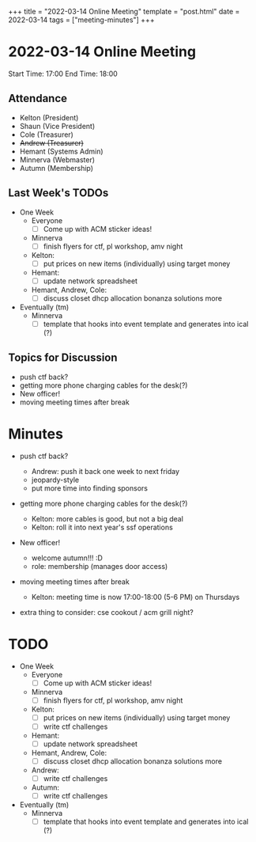 +++
title = "2022-03-14 Online Meeting"
template = "post.html"
date = 2022-03-14
tags = ["meeting-minutes"]
+++
# 2022-03-14 Online Meeting

Start Time: 17:00 
End Time:   18:00

## Attendance
- Kelton	(President)
- Shaun		(Vice President)
- Cole		(Treasurer)
- ~~Andrew	(Treasurer)~~
- Hemant	(Systems Admin)
- Minnerva	(Webmaster)
- Autumn (Membership)

## Last Week's TODOs
- One Week
  - Everyone
    - [ ] Come up with ACM sticker ideas!
  - Minnerva
    - [ ] finish flyers for ctf, pl workshop, amv night
  - Kelton:
    - [ ] put prices on new items (individually) using target money
  - Hemant:
    - [ ] update network spreadsheet
  - Hemant, Andrew, Cole:
    - [ ] discuss closet dhcp allocation bonanza solutions more

- Eventually (tm)
  - Minnerva
    - [ ] template that hooks into event template and generates into ical (?)

## Topics for Discussion
- push ctf back?
- getting more phone charging cables for the desk(?)
- New officer!
- moving meeting times after break

# Minutes
- push ctf back?
  - Andrew: push it back one week to next friday
  - jeopardy-style
  - put more time into finding sponsors

- getting more phone charging cables for the desk(?)
  - Kelton: more cables is good, but not a big deal
  - Kelton: roll it into next year's ssf operations

- New officer!
  - welcome autumn!!! :D
  - role: membership (manages door access)

- moving meeting times after break
  - Kelton: meeting time is now 17:00-18:00 (5-6 PM) on Thursdays

- extra thing to consider: cse cookout / acm grill night?

# TODO
- One Week
  - Everyone
    - [ ] Come up with ACM sticker ideas!
  - Minnerva
    - [ ] finish flyers for ctf, pl workshop, amv night
  - Kelton:
    - [ ] put prices on new items (individually) using target money
    - [ ] write ctf challenges
  - Hemant:
    - [ ] update network spreadsheet
  - Hemant, Andrew, Cole:
    - [ ] discuss closet dhcp allocation bonanza solutions more
  - Andrew:
    - [ ] write ctf challenges
  - Autumn:
    - [ ] write ctf challenges

- Eventually (tm)
  - Minnerva
    - [ ] template that hooks into event template and generates into ical (?)